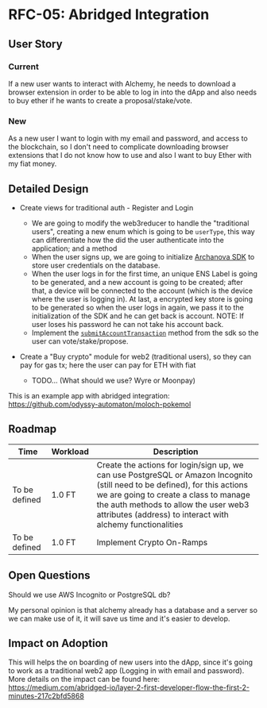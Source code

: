 # RFC-05: Abridged Integration

## User Story

### Current
If a new user wants to interact with Alchemy, he needs to download a browser extension in order to be able to log in into the dApp and also needs to buy ether if he wants to create a proposal/stake/vote.

### New 
As a new user I want to login with my email and password, and access to the blockchain, so I don't need to complicate downloading browser extensions that I do not know how to use and also I want to buy Ether with my fiat money.

## Detailed Design

- Create views for traditional auth - Register and Login
  - We are going to modify the web3reducer to handle the "traditional users", creating a new enum which is going to be `userType`, this way can differentiate how the did the user authenticate into the application; and a method 
  - When the user signs up, we are going to initialize [Archanova SDK](https://github.com/netgum/archanova/blob/develop/docs/sdk/configuration.md) to store user credentials on the database.
  - When the user logs in for the first time, an unique ENS Label is going to be generated, and a new account is going to be created; after that, a device will be connected to the account (which is the device where the user is logging in). At last, a encrypted key store is going to be generated so when the user logs in again, we pass it to the initialization of the SDK and he can get back is account. NOTE: If user loses his password he can not take his account back.
  - Implement the [`submitAccountTransaction`](https://playground.archanova.run/#send_account_transaction) method from the sdk so the user can vote/stake/propose.

- Create a "Buy crypto" module for web2 (traditional users), so they can pay for gas tx; here the user can pay for ETH with fiat
  - TODO... (What should we use? Wyre or Moonpay)

This is an example app with abridged integration: https://github.com/odyssy-automaton/moloch-pokemol


## Roadmap

| Time | Workload | Description | 
|-|-|-|
| To be defined | 1.0 FT | Create the actions for login/sign up, we can use PostgreSQL or Amazon Incognito (still need to be defined), for this actions we are going to create a class to manage the auth methods to allow the user web3 attributes (address) to interact with alchemy functionalities |
| To be defined | 1.0 FT | Implement Crypto On-Ramps |


## Open Questions

Should we use AWS Incognito or PostgreSQL db?

My personal opinion is that alchemy already has a database and a server so we can make use of it, it will save us time and it's easier to develop.

## Impact on Adoption

This will helps the on boarding of new users into the dApp, since it's going to work as a traditional web2 app (Logging in with email and password).
More details on the impact can be found here: https://medium.com/abridged-io/layer-2-first-developer-flow-the-first-2-minutes-217c2bfd5868